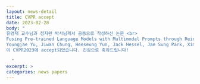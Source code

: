 ```yaml
---
layout: news-detail
title: CVPR accept
date: 2023-02-28
body: "
유영재 교수님과 정지완 박사님께서 공동으로 작성하신 논문 <br>
Fusing Pre-trained Language Models with Multimodal Prompts through Reinforcement Learning-<br>
Youngjae Yu, Jiwan Chung, Heeseung Yun, Jack Hessel, Jae Sung Park, Ximing Lu, Prithviraj Ammanabrolu, Rowan Zellers, Ronan Le Bras, Gunhee Kim, Yejin Choi<br>
이 CVPR2023에 accept되었습니다. 진심으로 축하드립니다!

  "
excerpt: >
categories: news papers
---
```


